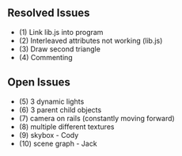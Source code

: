 ## Resolved Issues ##
- (1) Link lib.js into program
- (2) Interleaved attributes not working (lib.js)
- (3) Draw second triangle
- (4) Commenting

## Open Issues ##
- (5) 3 dynamic lights
- (6) 3 parent child objects
- (7) camera on rails (constantly moving forward)
- (8) multiple different textures
- (9) skybox - Cody
- (10) scene graph - Jack
